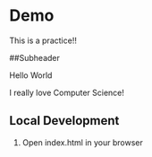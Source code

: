 # Demo

This is a practice!!

##Subheader 

Hello World

I really love Computer Science!

## Local Development

1. Open index.html in your browser